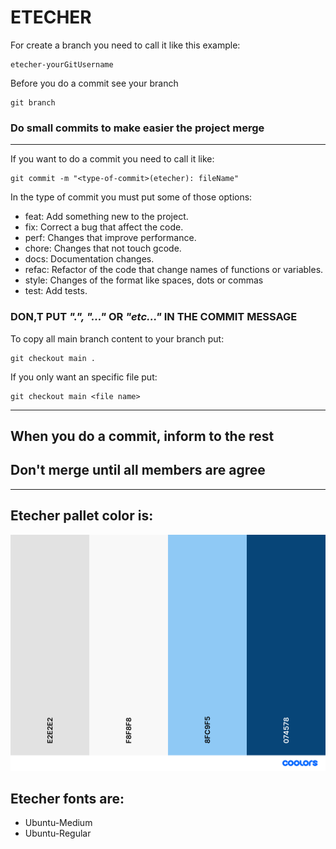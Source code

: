 # ETECHER

For create a branch you need to call it like this example:

    etecher-yourGitUsername

Before you do a commit see your branch

    git branch

### Do small commits to make easier the project merge

---

If you want to do a commit you need to call it like:
    
    git commit -m "<type-of-commit>(etecher): fileName"

In the type of commit you must put some of those options: 

- feat: Add something new to the project.
- fix: Correct a bug that affect the code.
- perf: Changes that improve performance.
- chore: Changes that not touch gcode.
- docs: Documentation changes.
- refac: Refactor of the code that change names of functions or variables.
- style: Changes of the format like spaces, dots or commas
- test: Add tests.

### DON,T PUT _".", "..."_ OR _"etc..."_ IN THE COMMIT MESSAGE

To copy all main branch content to your branch put:

    git checkout main .

If you only want an specific file put:

    git checkout main <file name>

---

## When you do a commit, inform to the rest
## Don't merge until all members are agree

---

## Etecher pallet color is:
![](./assets/img/palette.png)

## Etecher fonts are:
- Ubuntu-Medium
- Ubuntu-Regular